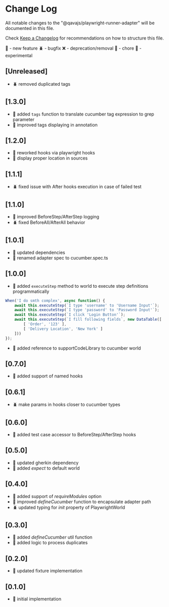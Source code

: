 # Change Log

All notable changes to the "@qavajs/playwright-runner-adapter" will be documented in this file.

Check [Keep a Changelog](http://keepachangelog.com/) for recommendations on how to structure this file.

:rocket: - new feature
:beetle: - bugfix
:x: - deprecation/removal
:pencil: - chore
:microscope: - experimental

## [Unreleased]
- :beetle: removed duplicated tags

## [1.3.0]
- :rocket: added `tags` function to translate cucumber tag expression to grep parameter
- :rocket: improved tags displaying in annotation

## [1.2.0]
- :rocket: reworked hooks via playwright hooks
- :rocket: display proper location in sources

## [1.1.1]
- :beetle: fixed issue with After hooks execution in case of failed test

## [1.1.0]
- :rocket: improved BeforeStep/AfterStep logging
- :beetle: fixed BeforeAll/AfterAll behavior

## [1.0.1]
- :pencil: updated dependencies
- :rocket: renamed adapter spec to cucumber.spec.ts

## [1.0.0]
- :rocket: added `executeStep` method to world to execute step definitions programmatically
```typescript
When('I do smth complex', async function() {
    await this.executeStep(`I type 'username' to 'Username Input'`);
    await this.executeStep(`I type 'password' to 'Password Input'`);
    await this.executeStep(`I click 'Login Button'`);
    await this.executeStep(`I fill following fields`, new DataTable([
        [ 'Order', '123' ],
        [ 'Delivery Location', 'New York' ]
    ]))
});
```
- :rocket: added reference to supportCodeLibrary to cucumber world

## [0.7.0]
- :rocket: added support of named hooks

## [0.6.1]
- :beetle: make params in hooks closer to cucumber types

## [0.6.0]
- :rocket: added test case accessor to BeforeStep/AfterStep hooks

## [0.5.0]
- :rocket: updated gherkin dependency
- :rocket: added _expect_ to default world

## [0.4.0]
- :rocket: added support of _requireModules_ option
- :rocket: improved _defineCucumber_ function to encapsulate adapter path
- :beetle: updated typing for _init_ property of PlaywrightWorld

## [0.3.0]
- :rocket: added _defineCucumber_ util function
- :rocket: added logic to process duplicates
  
## [0.2.0]
- :rocket: updated fixture implementation

## [0.1.0]
- :rocket: initial implementation
